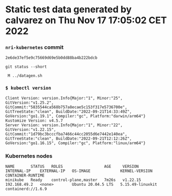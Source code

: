 # Static test data generated by calvarez on Thu Nov 17 17:05:02 CET 2022

### `nri-kubernetes` commit
```
2e6de37ef5e9c75669d69e5b0dd88ba4b222bdcb
```

`git status --short`

```
 M ../datagen.sh
```

### `$ kubectl version`
```
Client Version: version.Info{Major:"1", Minor:"25", GitVersion:"v1.25.2", GitCommit:"5835544ca568b757a8ecae5c153f317e5736700e", GitTreeState:"clean", BuildDate:"2022-09-21T14:33:49Z", GoVersion:"go1.19.1", Compiler:"gc", Platform:"darwin/arm64"}
Kustomize Version: v4.5.7
Server Version: version.Info{Major:"1", Minor:"22", GitVersion:"v1.22.15", GitCommit:"1d79bc3bcccfba7466c44cc2055d6e7442e140ea", GitTreeState:"clean", BuildDate:"2022-09-21T12:12:26Z", GoVersion:"go1.16.15", Compiler:"gc", Platform:"linux/arm64"}
```

### Kubernetes nodes
```
NAME       STATUS   ROLES                  AGE     VERSION    INTERNAL-IP    EXTERNAL-IP   OS-IMAGE             KERNEL-VERSION     CONTAINER-RUNTIME
minikube   Ready    control-plane,master   7m26s   v1.22.15   192.168.49.2   <none>        Ubuntu 20.04.5 LTS   5.15.49-linuxkit   containerd://1.6.9
```
